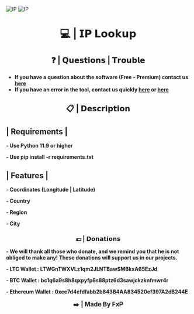 ![IP](https://i.goopics.net/ggw8xk.png)
![IP](https://i.goopics.net/wyj1kg.png)

<h1 align="center">💻 | 𝗜𝗣 𝗟𝗼𝗼𝗸𝘂𝗽</h1>

<h2 align="center">❓ | 𝗤𝘂𝗲𝘀𝘁𝗶𝗼𝗻𝘀 | 𝗧𝗿𝗼𝘂𝗯𝗹𝗲</h2>

- **If you have a question about the software (Free - Premium) contact us [here](https://discord.gg/jzmmCkrrU6)**
- **If you have an error in the tool, contact us quickly [here](https://discord.gg/jzmmCkrrU6) or [here](https://github.com/FxP-ro/iplookup/issues)**

<h2 align="center">📋 | 𝗗𝗲𝘀𝗰𝗿𝗶𝗽𝘁𝗶𝗼𝗻</h2>

## | Requirements |
**- Use Python 11.9 or higher**

**- Use pip install -r requirements.txt**

## | Features |
**- Coordinates (Longitude | Latitude)**

**- Country**

**- Region**

**- City**

<h3 align="center">💶 | 𝗗𝗼𝗻𝗮𝘁𝗶𝗼𝗻𝘀</h3>

**- We will thank all those who donate, and we remind you that he is not obliged to make any! These donations will support us in our projects.**


**- LTC Wallet : LTWGnTWXVLz1qm2JLNTBawSMBkxA65EzJd**

**- BTC Wallet : bc1q6a9s8h8qxpyfp6s88ptz6d3sawjckzknfmwr4r**

**- Ethereum Wallet : 0xce7d4efdfabb2b843B4AA834520ef397A2dB244E**

<p align="center">
  <b><big>✒️ | Made By FxP</big></b>
</p>


